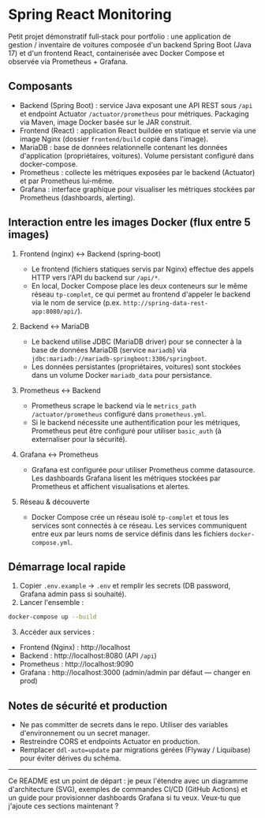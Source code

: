 # Spring React Monitoring

Petit projet démonstratif full‑stack pour portfolio : une application de gestion / inventaire de voitures composée d'un backend Spring Boot (Java 17) et d'un frontend React, containerisée avec Docker Compose et observée via Prometheus + Grafana.

## Composants
- Backend (Spring Boot) : service Java exposant une API REST sous `/api` et endpoint Actuator `/actuator/prometheus` pour métriques. Packaging via Maven, image Docker basée sur le JAR construit.
- Frontend (React) : application React buildée en statique et servie via une image Nginx (dossier `frontend/build` copié dans l'image).
- MariaDB : base de données relationnelle contenant les données d'application (propriétaires, voitures). Volume persistant configuré dans docker-compose.
- Prometheus : collecte les métriques exposées par le backend (Actuator) et par Prometheus lui‑même.
- Grafana : interface graphique pour visualiser les métriques stockées par Prometheus (dashboards, alerting).

## Interaction entre les images Docker (flux entre 5 images)

1. Frontend (nginx) ↔ Backend (spring-boot)
   - Le frontend (fichiers statiques servis par Nginx) effectue des appels HTTP vers l'API du backend sur `/api/*`.
   - En local, Docker Compose place les deux conteneurs sur le même réseau `tp-complet`, ce qui permet au frontend d'appeler le backend via le nom de service (p.ex. `http://spring-data-rest-app:8080/api/`).

2. Backend ↔ MariaDB
   - Le backend utilise JDBC (MariaDB driver) pour se connecter à la base de données MariaDB (service `mariadb`) via `jdbc:mariadb://mariadb-springboot:3306/springboot`.
   - Les données persistantes (propriétaires, voitures) sont stockées dans un volume Docker `mariadb_data` pour persistance.

3. Prometheus ↔ Backend
   - Prometheus scrape le backend via le `metrics_path` `/actuator/prometheus` configuré dans `prometheus.yml`.
   - Si le backend nécessite une authentification pour les métriques, Prometheus peut être configuré pour utiliser `basic_auth` (à externaliser pour la sécurité).

4. Grafana ↔ Prometheus
   - Grafana est configurée pour utiliser Prometheus comme datasource. Les dashboards Grafana lisent les métriques stockées par Prometheus et affichent visualisations et alertes.

5. Réseau & découverte
   - Docker Compose crée un réseau isolé `tp-complet` et tous les services sont connectés à ce réseau. Les services communiquent entre eux par leurs noms de service définis dans les fichiers `docker-compose.yml`.

## Démarrage local rapide
1. Copier `.env.example` → `.env` et remplir les secrets (DB password, Grafana admin pass si souhaité).
2. Lancer l'ensemble :

```bash
docker-compose up --build
```

3. Accéder aux services :
- Frontend (Nginx) : http://localhost
- Backend : http://localhost:8080 (API `/api`)
- Prometheus : http://localhost:9090
- Grafana : http://localhost:3000 (admin/admin par défaut — changer en prod)

## Notes de sécurité et production
- Ne pas committer de secrets dans le repo. Utiliser des variables d'environnement ou un secret manager.
- Restreindre CORS et endpoints Actuator en production.
- Remplacer `ddl-auto=update` par migrations gérées (Flyway / Liquibase) pour éviter dérives du schéma.

---

Ce README est un point de départ : je peux l'étendre avec un diagramme d'architecture (SVG), exemples de commandes CI/CD (GitHub Actions) et un guide pour provisionner dashboards Grafana si tu veux. Veux‑tu que j'ajoute ces sections maintenant ?
